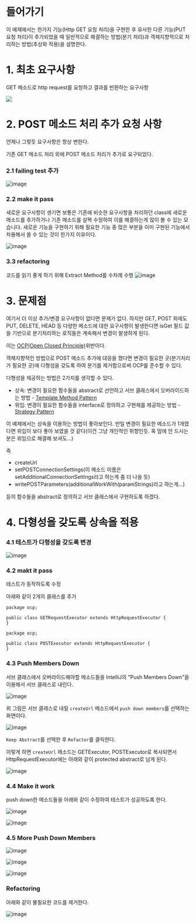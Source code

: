 # 들어가기

이 예제에서는 한가지 기능(Http GET 요청 처리)을 구현한 후 유사한 다른 기능(PUT 요청 처리)이 추가되었을 때 일반적으로 해결하는 방법(분기 처리)과 객체지향적으로 처리하는 방법(추상화 적용)을 설명한다.


# 1. 최초 요구사항

GET 메소드로 http request를 요청하고 결과를 반환하는 요구사항

![](http://i.imgur.com/dOe9DnP.png)

# 2. POST 메소드 처리 추가 요청 사항

언제나 그렇듯 요구사항은 항상 변한다.

기존 GET 메소드 처리 외에 POST 메소드 처리가 추가로 요구되었다.

### 2.1 failing test 추가
![image](http://i.imgur.com/iiM46dN.png)

### 2.2 make it pass

새로운 요구사항이 생기면 보통은 기존에 비슷한 요구사항을 처리하던 class에 새로운 메소드를 추가하거나 기존 메소드를 살짝 수정하여 이를 해결하는게 많이 볼 수 있는 모습니다. 새로운 기능을 구현하기 위해 필요한 기능 중 많은 부분을 이미 구현된 기능에서 차용해서 쓸 수 있는 것이 한가지 이유이다.

![image](http://i.imgur.com/enmj2DX.png)

### 3.3 refactoring
코드를 읽기 좋게 하기 위해 Extract Method를 수차례 수행
![image](https://api.monosnap.com/rpc/file/download?id=6sXGzD0rKRCivfB6WOIskMyu2k5fqS)

# 3. 문제점

여기서 더 이상 추가/변경 요구사항이 없다면 문제가 없다. 하지만 GET, POST 외에도 PUT, DELETE, HEAD 등 다양한 메소드에 대한 요구사항이 발생한다면 isGet 필드 값을 기반으로 분기처리하는 로직들은 계속해서 변경이 발생하게 된다.

이는 [OCP(Open Closed Principle)](https://www.youtube.com/watch?v=dqa-IdafeIE)위반이다.

객체지향적인 방법으로 POST 메소드 추가에 대응을 했다면 변경이 필요한 곳(분기처리가 필요한 곳)에 다형성을 갖도록 하여 분기를 제거함으로써 OCP를 준수할 수 있다.

다형성을 제공하는 방법은 2가지를 생각할 수 있다.

- 상속: 변경이 필요한 함수들을 abstract로 선언하고 서브 클래스에서 오버라이드하는 방법 - [Template Method Pattern](https://www.google.co.kr/url?sa=t&rct=j&q=&esrc=s&source=web&cd=1&cad=rja&uact=8&ved=0CCIQFjAAahUKEwjlr8-fy8bIAhUjKKYKHYbAClw&url=https%3A%2F%2Fen.wikipedia.org%2Fwiki%2FTemplate_method_pattern&usg=AFQjCNH1JeW2hWCJ-mkbqGlmR-OGR5ZNqQ&sig2=oqjLyvYqSuttzde82hFzAg)
- 위임: 변경이 필요한 함수들을 interface로 정의하고 구현체를 제공하는 방법 - [Strategy Pattern](https://www.google.co.kr/url?sa=t&rct=j&q=&esrc=s&source=web&cd=2&cad=rja&uact=8&ved=0CCgQFjABahUKEwjHreury8bIAhVBe6YKHRD4CeI&url=https%3A%2F%2Fen.wikipedia.org%2Fwiki%2FStrategy_pattern&usg=AFQjCNEs9k3dvzK3TPaeWwmhld6qHDK6-Q&sig2=ktUelyLgs3BZRPZgrqw5oQ&bvm=bv.105039540,d.dGY)

이 예제에서는 상속을 이용하는 방법이 좋아보인다. 만일 변경이 필요한 메소드가 1개였다면 위임이 보다 좋아 보였을 것 같다(이건 그냥 개인적인 취향인듯. 혹 맘에 안 드시는 분은 위임으로 해결해 보셔도...)

즉

- createUrl
- setPOSTConnectionSettings(이 메소드 이름은 setAdditionalConnectionSettings라고 하는게 좀 더 나을 듯)
- writePOSTParameters(additionalWorkWith(paramStrings)라고 하는게...)

등의 함수들을 abstract로 정의하고 서브 클래스에서 구현하도록 하겠다.

# 4. 다형성을 갖도록 상속을 적용

### 4.1 테스트가 다형성을 갖도록 변경

![image](https://api.monosnap.com/rpc/file/download?id=GwlgCur2umBJKkptVivPAt6jHXC8PN)

### 4.2 makt it pass

테스트가 동작하도록 수정

아래와 같이 2개의 클래스를 추가

```
package ocp;

public class GETRequestExecutor extends HttpRequestExecutor {
}
```

```
package ocp;

public class POSTExecutor extends HttpRequestExecutor {
}
```

### 4.3 Push Members Down

서브 클래스에서 오버라이드해야할 메소드들을 IntelliJ의 "Push Members Down"을 이용해서 서브 클래스로 내린다.

![image](http://i.imgur.com/iY2phYg.png)

위 그림은 서브 클래스로 내릴 `createUrl` 메소드에서 `push down members`를 선택하는 화면이다.

![image](https://api.monosnap.com/rpc/file/download?id=waiYlLBothPlFGwp8tACi7iN75m8E0)

`Keep Abstract`를 선택한 후 `Refactor`를 클릭한다.

이렇게 하면 `createUrl` 메소드는 GETExecutor, POSTExecutor로 복사되면서 HttpRequestExecutor에는 아래와 같이 protected abstract로 남게 된다.

![image](https://api.monosnap.com/rpc/file/download?id=iGkUzKrLArLflrFDtvg54OKstfUYeM)

### 4.4 Make it work

push down한 메소드들을 아래와 같이 수정하여 테스트가 성공하도록 한다.

![image](http://i.imgur.com/muVtfuA.png)

![image](http://i.imgur.com/zikE1Yp.png)

### 4.5 More Push Down Members

![image](https://api.monosnap.com/rpc/file/download?id=vV9w84U7PQtrobHh0v5BMZC1O6z4my)

![image](https://api.monosnap.com/rpc/file/download?id=pQi3Sp0vBKbKci4N3dPMOiaE1r652f)

![image](https://api.monosnap.com/rpc/file/download?id=fbQp1iE8MD2NRR0TwYVdq7j6C4qs26)

### Refactoring

아래와 같이 불필요한 코드를 제거한다.

![image](https://api.monosnap.com/rpc/file/download?id=r2sr49iHp529zgKED0a90wwcyIziSE)